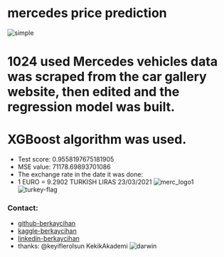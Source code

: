 # mercedes price prediction

![simple](https://user-images.githubusercontent.com/39379330/113019812-a8e49880-918a-11eb-8ebf-ac127640893b.gif)

# 1024 used Mercedes vehicles data was scraped from the car gallery website, then edited and the regression model was built.
# XGBoost algorithm was used.
- Test score: 0.9558197675181905
- MSE value: 71178.69893701086
- The exchange rate in the date it was done:
- 1 EURO = 9.2902 TURKISH LIRAS 23/03/2021
![merc_logo1](https://user-images.githubusercontent.com/39379330/113028402-e6015880-9193-11eb-81fa-a51667595952.gif)
![turkey-flag](https://user-images.githubusercontent.com/39379330/113028505-04ffea80-9194-11eb-996a-1a891ffbf090.gif)

### Contact:
- [github-berkaycihan](https://github.com/berkaycihan)
- [kaggle-berkaycihan](https://kaggle.com/berkaycihan)
- [linkedin-berkaycihan](https://linkedin.com/in/berkaycihan)
- thanks: @keyiflerolsun KekikAkademi
![darwin](https://user-images.githubusercontent.com/39379330/113026769-147e3400-9192-11eb-8d04-ccc503ad3769.gif)
